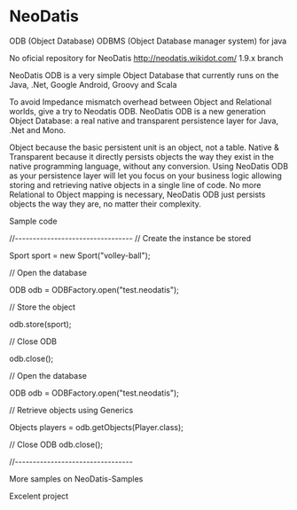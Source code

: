 NeoDatis
========

ODB (Object Database) ODBMS (Object Database manager system) for java

No oficial repository for NeoDatis http://neodatis.wikidot.com/ 1.9.x branch

NeoDatis ODB is a very simple Object Database that currently runs on the Java, .Net, Google Android, Groovy and Scala

To avoid Impedance mismatch overhead between Object and Relational worlds, give a try to Neodatis ODB. NeoDatis ODB is a new generation Object Database: a real native and transparent persistence layer for Java, .Net and Mono.

Object because the basic persistent unit is an object, not a table.
Native & Transparent because it directly persists objects the way they exist in the native programming language, without any conversion.
Using NeoDatis ODB as your persistence layer will let you focus on your business logic allowing storing and retrieving native objects in a single line of code. No more Relational to Object mapping is necessary, NeoDatis ODB just persists objects the way they are, no matter their complexity.

Sample code

//---------------------------------
// Create the instance be stored

Sport sport = new Sport("volley-ball");
 
// Open the database

ODB odb = ODBFactory.open("test.neodatis");
 
// Store the object

odb.store(sport);
 
// Close ODB

odb.close();

// Open the database

ODB odb = ODBFactory.open("test.neodatis");
 
// Retrieve objects using Generics

Objects<Player> players = odb.getObjects(Player.class);
 
// Close ODB
odb.close();

//---------------------------------

More samples on NeoDatis-Samples

Excelent project
